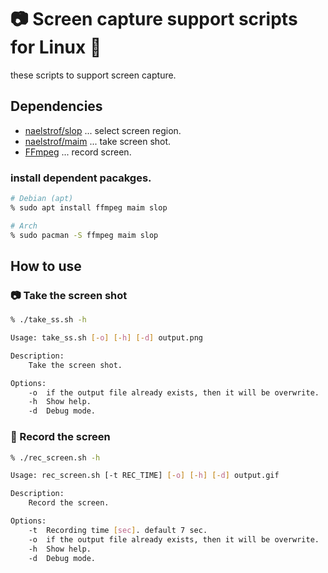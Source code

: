 :camera: Screen capture support scripts for Linux :penguin:
===========================================================

these scripts to support screen capture.



## Dependencies
- [naelstrof/slop](https://github.com/naelstrof/slop) ... select screen region.
- [naelstrof/maim](https://github.com/naelstrof/maim) ... take screen shot.
- [FFmpeg](https://www.ffmpeg.org/) ... record screen.

### install dependent pacakges.
```sh
# Debian (apt)
% sudo apt install ffmpeg maim slop

# Arch
% sudo pacman -S ffmpeg maim slop
```



## How to use
### :camera: Take the screen shot
```sh
% ./take_ss.sh -h

Usage: take_ss.sh [-o] [-h] [-d] output.png

Description:
    Take the screen shot.

Options:
    -o  if the output file already exists, then it will be overwrite.
    -h  Show help.
    -d  Debug mode.

```


### :movie_camera: Record the screen

```sh
% ./rec_screen.sh -h

Usage: rec_screen.sh [-t REC_TIME] [-o] [-h] [-d] output.gif

Description:
    Record the screen.

Options:
    -t  Recording time [sec]. default 7 sec.
    -o  if the output file already exists, then it will be overwrite.
    -h  Show help.
    -d  Debug mode.

```

